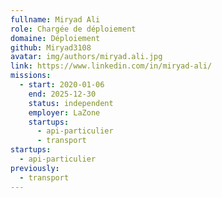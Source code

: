 ```yaml
---
fullname: Miryad Ali
role: Chargée de déploiement
domaine: Déploiement
github: Miryad3108
avatar: img/authors/miryad.ali.jpg
link: https://www.linkedin.com/in/miryad-ali/
missions:
  - start: 2020-01-06
    end: 2025-12-30
    status: independent
    employer: LaZone
    startups:
      - api-particulier
      - transport
startups:
  - api-particulier
previously:
  - transport
---
```

